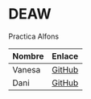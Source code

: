 # DEAW
Practica Alfons

| Nombre | Enlace |
|-----------|-----------|
| Vanesa | [GitHub](https://github.com/VaneLP) |
| Dani | [GitHub](https://github.com/Arbustosaurio) |

